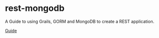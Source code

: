 # rest-mongodb
A Guide to using Grails, GORM and MongoDB to create a REST application. 

[Guide](http://guides.grails.org/rest-mongodb/guide/index.html)
